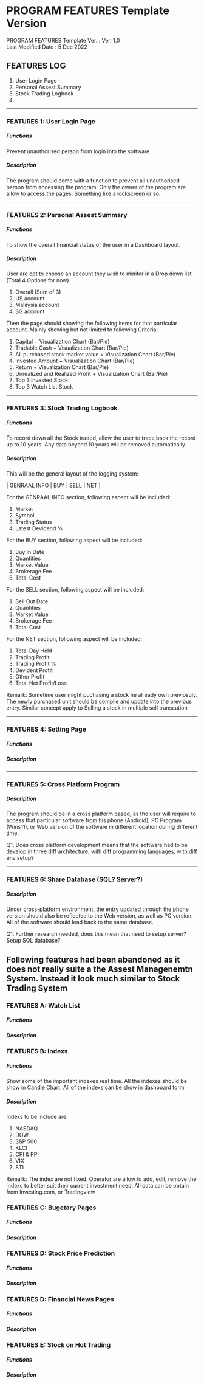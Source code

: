 # PROGRAM FEATURES Template Version
PROGRAM FEATURES Template Ver.    : Ver. 1.0 <br>
Last Modified Date                : 5 Dec 2022 <br>

## FEATURES LOG
1. User Login Page <br>
2. Personal Assest Summary <br>
3. Stock Trading Logbook <br>
4. ... <br>


--------------------------------------------------------------------------------------
### FEATURES 1: User Login Page
##### Functions
Prevent unauthorised person from login into the software. 

##### Description
The program should come with a function to prevent all unauthorised person from accessing the program. Only the owner of the program are allow to access the pages. Something like a lockscreen or so.

--------------------------------------------------------------------------------------
### FEATURES 2: Personal Assest Summary
##### Functions
To show the overall financial status of the user in a Dashboard layout.

##### Description
User are opt to choose an account they wish to minitor in a Drop down list (Total 4 Options for now)
1. Overall (Sum of 3)
2. US account
3. Malaysia account
4. SG account

Then the page should showing the following items for that particular account.
Mainly showing but not limited to following Criteria:
1. Capital + Visualization Chart (Bar/Pie)
2. Tradable Cash + Visualization Chart (Bar/Pie)
3. All purchased stock market value + Visualization Chart (Bar/Pie)
4. Invested Amount + Visualization Chart (Bar/Pie)
5. Return + Visualization Chart (Bar/Pie)
6. Unrealized and Realized Profit + Visualization Chart (Bar/Pie)
7. Top 3 invested Stock
8. Top 3 Watch List Stock


--------------------------------------------------------------------------------------
### FEATURES 3: Stock Trading Logbook
##### Functions
To record down all the Stock traded, allow the user to trace back the record up to 10 years. Any data beyond 10 years will be removed automatically.

##### Description
This will be the general layout of the logging system:

|        GENRAAL INFO          |      BUY       |      SELL        |      NET        |


For the GENRAAL INFO section, following aspect will be included:
1. Market
2. Symbol
3. Trading Status
4. Latest Devidend %

For the BUY section, following aspect will be included:
1. Buy In Date
2. Quantities
3. Market Value
4. Brokerage Fee
5. Total Cost

For the SELL section, following aspect will be included:
1. Sell Out Date
2. Quantities
3. Market Value
4. Brokerage Fee
5. Total Cost

For the NET section, following aspect will be included:
1. Total Day Held
2. Trading Profit
3. Trading Profit %
4. Devident Profit
5. Other Profit
6. Total Net Profit/Loss


Remark:
Sometime user might puchasing a stock he already own previosuly. The newly purchased unit should be compile and update into the previous entry.
Similar concept apply to Selling a stock in multiple sell transcation

--------------------------------------------------------------------------------------
### FEATURES 4: Setting Page
##### Functions
##### Description



--------------------------------------------------------------------------------------
### FEATURES 5: Cross Platform Program
##### Description
The program should be in a cross platform based, as the user will require to access that particular software from his phone (Android), PC Program (Wins11), or Web version of the software in different location during different time.


Q1. Does cross platform development means that the software had to be develop in three diff architecture, with diff programming languages, with diff env setup?

--------------------------------------------------------------------------------------
### FEATURES 6: Share Database (SQL? Server?)
##### Description
Under cross-platform environment, the entry updated through the phone version should also be reflected to the Web version, as well as PC version. All of the software should lead back to the same database.


Q1. Further research needed, does this mean that need to setup server? Setup SQL database? 






## Following features had been abandoned as it does not really suite a the Assest Managenemtn System. Instead it look much similar to Stock Trading System
### FEATURES A: Watch List
##### Functions
##### Description

### FEATURES B: Indexs
##### Functions
Show some of the important indexes real time. All the indexes should be show in Candle Chart. 
All of the indexs can be show in dashboard form

##### Description
Indexs to be include are:
1. NASDAQ
2. DOW
3. S&P 500
4. KLCI
5. CPI & PPI
6. VIX 
7. STI

Remark:
The index are not fixed. Operator are allow to add, edit, remove the indexs to better suit their current investment need.
All data can be obtain from Investing.com, or Tradingview

### FEATURES C: Bugetary Pages
##### Functions
##### Description

### FEATURES D: Stock Price Prediction
##### Functions
##### Description

### FEATURES D: Financial News Pages
##### Functions
##### Description

### FEATURES E: Stock on Hot Trading
##### Functions
##### Description
